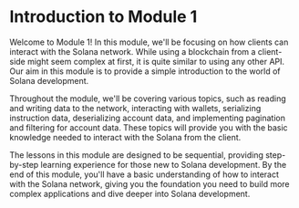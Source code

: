 # Introduction to Module 1

Welcome to Module 1! In this module, we'll be focusing on how clients can interact with the Solana network. While using a blockchain from a client-side might seem complex at first, it is quite similar to using any other API. Our aim in this module is to provide a simple introduction to the world of Solana development.

Throughout the module, we'll be covering various topics, such as reading and writing data to the network, interacting with wallets, serializing instruction data, deserializing account data, and implementing pagination and filtering for account data. These topics will provide you with the basic knowledge needed to interact with the Solana from the client.

The lessons in this module are designed to be sequential, providing step-by-step learning experience for those new to Solana development. By the end of this module, you'll have a basic understanding of how to interact with the Solana network, giving you the foundation you need to build more complex applications and dive deeper into Solana development.
